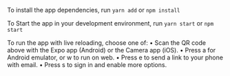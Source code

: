 To install the app dependencies, run `yarn add` or `npm install`

To Start the app in your development environment, run `yarn start` or `npm start`

To run the app with live reloading, choose one of:
• Scan the QR code above with the Expo app (Android) or the Camera app (iOS).
• Press a for Android emulator, or w to run on web.
• Press e to send a link to your phone with email.
• Press s to sign in and enable more options.
